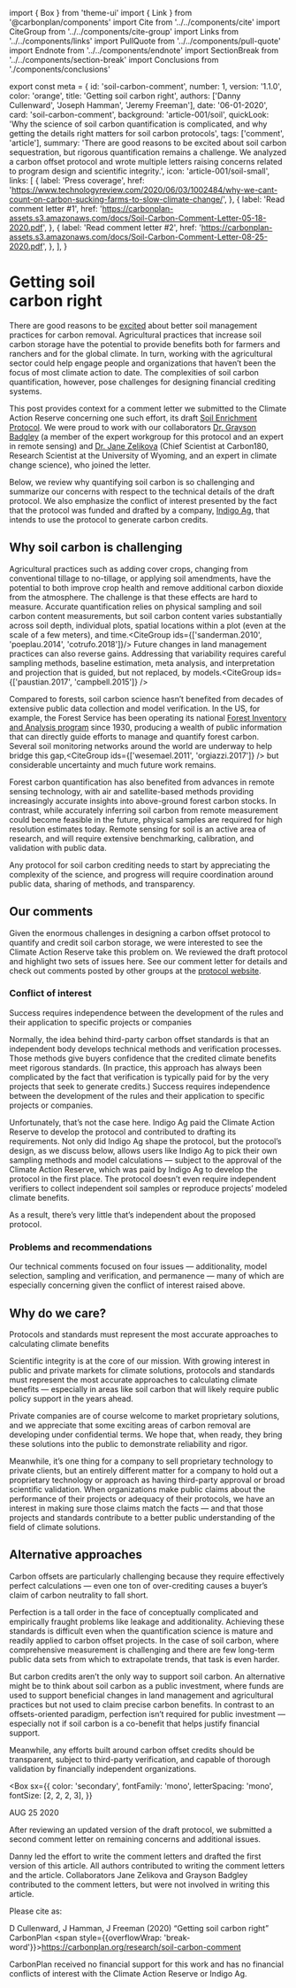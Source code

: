 import { Box } from 'theme-ui'
import { Link } from '@carbonplan/components'
import Cite from '../../components/cite'
import CiteGroup from '../../components/cite-group'
import Links from '../../components/links'
import PullQuote from '../../components/pull-quote'
import Endnote from '../../components/endnote'
import SectionBreak from '../../components/section-break'
import Conclusions from './components/conclusions'

export const meta = {
  id: 'soil-carbon-comment',
  number: 1,
  version: '1.1.0',
  color: 'orange',
  title: 'Getting soil carbon right',
  authors: ['Danny Cullenward', 'Joseph Hamman', 'Jeremy Freeman'],
  date: '06-01-2020',
  card: 'soil-carbon-comment',
  background: 'article-001/soil',
  quickLook:
    'Why the science of soil carbon quantification is complicated, and why getting the details right matters for soil carbon protocols',
  tags: ['comment', 'article'],
  summary:
    'There are good reasons to be excited about soil carbon sequestration, but rigorous quantification remains a challenge. We analyzed a carbon offset protocol and wrote multiple letters raising concerns related to program design and scientific integrity.',
  icon: 'article-001/soil-small',
  links: [
    {
      label: 'Press coverage',
      href: 'https://www.technologyreview.com/2020/06/03/1002484/why-we-cant-count-on-carbon-sucking-farms-to-slow-climate-change/',
    },
    {
      label: 'Read comment letter #1',
      href: 'https://carbonplan-assets.s3.amazonaws.com/docs/Soil-Carbon-Comment-Letter-05-18-2020.pdf',
    },
    {
      label: 'Read comment letter #2',
      href: 'https://carbonplan-assets.s3.amazonaws.com/docs/Soil-Carbon-Comment-Letter-08-25-2020.pdf',
    },
  ],
}

# Getting soil <br/> carbon right

<Links color='orange' data={meta.links} />

There are good reasons to be [excited](https://carbon180.org/leading-with-soil) about better soil management practices for carbon removal. Agricultural practices that increase soil carbon storage have the potential to provide benefits both for farmers and ranchers and for the global climate. In turn, working with the agricultural sector could help engage people and organizations that haven’t been the focus of most climate action to date. The complexities of soil carbon quantification, however, pose challenges for designing financial crediting systems.

This post provides context for a comment letter we submitted to the Climate Action Reserve concerning one such effort, its draft [Soil Enrichment Protocol](https://www.climateactionreserve.org/how/protocols/soil-enrichment/). We were proud to work with our collaborators [Dr. Grayson Badgley](https://www.gbadgley.com/) (a member of the expert workgroup for this protocol and an expert in remote sensing) and [Dr. Jane Zelikova](https://carbon180.org/team) (Chief Scientist at Carbon180, Research Scientist at the University of Wyoming, and an expert in climate change science), who joined the letter.

Below, we review why quantifying soil carbon is so challenging and summarize our concerns with respect to the technical details of the draft protocol. We also emphasize the conflict of interest presented by the fact that the protocol was funded and drafted by a company, [Indigo Ag](https://www.indigoag.com/), that intends to use the protocol to generate carbon credits.

## Why soil carbon is challenging

Agricultural practices such as adding cover crops, changing from conventional tillage to no-tillage, or applying soil amendments, have the potential to both improve crop health and remove additional carbon dioxide from the atmosphere. The challenge is that these effects are hard to measure. Accurate quantification relies on physical sampling and soil carbon content measurements, but soil carbon content varies substantially across soil depth, individual plots, spatial locations within a plot (even at the scale of a few meters), and time.<CiteGroup ids={['sanderman.2010', 'poeplau.2014', 'cotrufo.2018']}/> Future changes in land management practices can also reverse gains. Addressing that variability requires careful sampling methods, baseline estimation, meta analysis, and interpretation and projection that is guided, but not replaced, by models.<CiteGroup ids={['paustian.2017', 'campbell.2015']} />

Compared to forests, soil carbon science hasn’t benefited from decades of extensive public data collection and model verification. In the US, for example, the Forest Service has been operating its national [Forest Inventory and Analysis program](https://www.fia.fs.fed.us/about/about_us/index.php) since 1930, producing a wealth of public information that can directly guide efforts to manage and quantify forest carbon. Several soil monitoring networks around the world are underway to help bridge this gap,<CiteGroup ids={['wesemael.2011', 'orgiazzi.2017']} /> but considerable uncertainty and much future work remains. <Cite id='smith.2019' />

Forest carbon quantification has also benefited from advances in remote sensing technology, with air and satellite-based methods providing increasingly accurate insights into above-ground forest carbon stocks. In contrast, while accurately inferring soil carbon from remote measurement could become feasible in the future, physical samples are required for high resolution estimates today. Remote sensing for soil is an active area of research, and will require extensive benchmarking, calibration, and validation with public data.

Any protocol for soil carbon crediting needs to start by appreciating the complexity of the science, and progress will require coordination around public data, sharing of methods, and transparency.

## Our comments

Given the enormous challenges in designing a carbon offset protocol to quantify and credit soil carbon storage, we were interested to see the Climate Action Reserve take this problem on. We reviewed the draft protocol and highlight two sets of issues here. See our <Link href='https://carbonplan-assets.s3.amazonaws.com/docs/Soil-Carbon-Comment-Letter-05-18-2020.pdf' tracking>comment letter</Link> for details and check out comments posted by other groups at the [protocol website](https://www.climateactionreserve.org/how/protocols/soil-enrichment/).

### Conflict of interest

<PullQuote color={meta.color}>
  Success requires independence between the development of the rules and their
  application to specific projects or companies
</PullQuote>

Normally, the idea behind third-party carbon offset standards is that an independent body develops technical methods and verification processes. Those methods give buyers confidence that the credited climate benefits meet rigorous standards. (In practice, this approach has always been complicated by the fact that verification is typically paid for by the very projects that seek to generate credits.) Success requires independence between the development of the rules and their application to specific projects or companies.

Unfortunately, that’s not the case here. Indigo Ag paid the Climate Action Reserve to develop the protocol and contributed to drafting its requirements. Not only did Indigo Ag shape the protocol, but the protocol’s design, as we discuss below, allows users like Indigo Ag to pick their own sampling methods and model calculations — subject to the approval of the Climate Action Reserve, which was paid by Indigo Ag to develop the protocol in the first place. The protocol doesn’t even require independent verifiers to collect independent soil samples or reproduce projects’ modeled climate benefits.

As a result, there’s very little that’s independent about the proposed protocol.

### Problems and recommendations

Our technical comments focused on four issues — additionality, model selection, sampling and verification, and permanence — many of which are especially concerning given the conflict of interest raised above.

<Conclusions />

## Why do we care?

<PullQuote color={meta.color}>
  Protocols and standards must represent the most accurate approaches to
  calculating climate benefits
</PullQuote>

Scientific integrity is at the core of our mission. With growing interest in public and private markets for climate solutions, protocols and standards must represent the most accurate approaches to calculating climate benefits — especially in areas like soil carbon that will likely require public policy support in the years ahead.

Private companies are of course welcome to market proprietary solutions, and we appreciate that some exciting areas of carbon removal are developing under confidential terms. We hope that, when ready, they bring these solutions into the public to demonstrate reliability and rigor.

Meanwhile, it’s one thing for a company to sell proprietary technology to private clients, but an entirely different matter for a company to hold out a proprietary technology or approach as having third-party approval or broad scientific validation. When organizations make public claims about the performance of their projects or adequacy of their protocols, we have an interest in making sure those claims match the facts — and that those projects and standards contribute to a better public understanding of the field of climate solutions.

## Alternative approaches

Carbon offsets are particularly challenging because they require effectively perfect calculations — even one ton of over-crediting causes a buyer’s claim of carbon neutrality to fall short. <Cite id='haya.2020'/>

Perfection is a tall order in the face of conceptually complicated and empirically fraught problems like leakage and additionality. Achieving these standards is difficult even when the quantification science is mature and readily applied to carbon offset projects. In the case of soil carbon, where comprehensive measurement is challenging and there are few long-term public data sets from which to extrapolate trends, that task is even harder.

But carbon credits aren’t the only way to support soil carbon. An alternative might be to think about soil carbon as a public investment, where funds are used to support beneficial changes in land management and agricultural practices but not used to claim precise carbon benefits. In contrast to an offsets-oriented paradigm, perfection isn’t required for public investment — especially not if soil carbon is a co-benefit that helps justify financial support.

Meanwhile, any efforts built around carbon offset credits should be transparent, subject to third-party verification, and capable of thorough validation by financially independent organizations.

<SectionBreak />

<Endnote label='Updates'>

<Box
  sx={{
    color: 'secondary',
    fontFamily: 'mono',
    letterSpacing: 'mono',
    fontSize: [2, 2, 2, 3],
  }}
>
  AUG 25 2020
</Box>

After reviewing an updated version of the draft protocol, we submitted a second <Link href='https://carbonplan-assets.s3.amazonaws.com/docs/Soil-Carbon-Comment-Letter-08-25-2020.pdf' tracking>comment letter</Link> on remaining concerns and additional issues.

</Endnote>

<SectionBreak />

<Endnote label='Credits'>

Danny led the effort to write the comment letters and drafted the first version of this article. All authors contributed to writing the comment letters and the article. Collaborators Jane Zelikova and Grayson Badgley contributed to the comment letters, but were not involved in writing this article.

Please cite as:

D Cullenward, J Hamman, J Freeman (2020) “Getting soil carbon right” CarbonPlan <span style={{overflowWrap: 'break-word'}}>https://carbonplan.org/research/soil-carbon-comment</span>

</Endnote>

<Endnote label='Terms'>

CarbonPlan received no financial support for this work and has no financial conflicts of interest with the Climate Action Reserve or Indigo Ag.

</Endnote>
